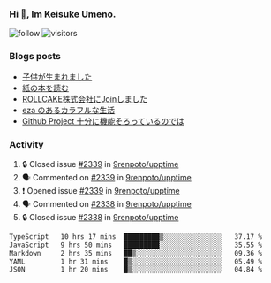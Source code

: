 ### Hi 👋, Im Keisuke Umeno.

<!--
**9renpoto/9renpoto** is a ✨ _special_ ✨ repository because its `README.md` (this file) appears on your GitHub profile.

Here are some ideas to get you started:

- 🔭 I’m currently working on ...
- 🌱 I’m currently learning ...
- 👯 I’m looking to collaborate on ...
- 🤔 I’m looking for help with ...
- 💬 Ask me about ...
- 📫 How to reach me: ...
- 😄 Pronouns: ...
- ⚡ Fun fact: ...
-->

![follow](https://img.shields.io/github/followers/9renpoto?label=Follow&style=social)
![visitors](https://komarev.com/ghpvc/?username=9renpoto&label=Profile%20views&color=0e75b6&style=flat)

### Blogs posts

<!-- BLOG-POST-LIST:START -->
- [子供が生まれました](https://9renpoto.win/entry/2024/04/18/hello-world)
- [紙の本を読む](https://9renpoto.win/entry/2024/02/25/reading-papar-book)
- [ROLLCAKE株式会社にJoinしました](https://9renpoto.win/entry/2024/02/11/join)
- [eza のあるカラフルな生活](https://9renpoto.win/entry/2024/02/01/eza)
- [Github Project 十分に機能そろっているのでは](https://9renpoto.win/entry/2024/01/14/gh-projects)
<!-- BLOG-POST-LIST:END -->

### Activity

<!--START_SECTION:activity-->
1. 🔒 Closed issue [#2339](https://github.com/9renpoto/upptime/issues/2339) in [9renpoto/upptime](https://github.com/9renpoto/upptime)
2. 🗣 Commented on [#2339](https://github.com/9renpoto/upptime/issues/2339#issuecomment-2119069304) in [9renpoto/upptime](https://github.com/9renpoto/upptime)
3. ❗ Opened issue [#2339](https://github.com/9renpoto/upptime/issues/2339) in [9renpoto/upptime](https://github.com/9renpoto/upptime)
4. 🗣 Commented on [#2338](https://github.com/9renpoto/upptime/issues/2338#issuecomment-2118690089) in [9renpoto/upptime](https://github.com/9renpoto/upptime)
5. 🔒 Closed issue [#2338](https://github.com/9renpoto/upptime/issues/2338) in [9renpoto/upptime](https://github.com/9renpoto/upptime)
<!--END_SECTION:activity-->

<!--START_SECTION:waka-->

```txt
TypeScript   10 hrs 17 mins  █████████▒░░░░░░░░░░░░░░░   37.17 %
JavaScript   9 hrs 50 mins   █████████░░░░░░░░░░░░░░░░   35.55 %
Markdown     2 hrs 35 mins   ██▒░░░░░░░░░░░░░░░░░░░░░░   09.36 %
YAML         1 hr 31 mins    █▒░░░░░░░░░░░░░░░░░░░░░░░   05.49 %
JSON         1 hr 20 mins    █▒░░░░░░░░░░░░░░░░░░░░░░░   04.84 %
```

<!--END_SECTION:waka-->
